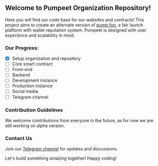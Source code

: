 ## Welcome to Pumpeet Organization Repository!

Here you will find our code base for our websites and contracts! This project aims to create an alternate version of [pump.fun](https://pump.fun), a fair launch platform with wallet reputation system. Pumpeet is designed with user experience and scalability in mind.  

### Our Progress:

- [x] Setup organization and repository
- [ ] Core smart contract
- [ ] Front-end
- [ ] Backend
- [ ] Development instance
- [ ] Production instance
- [ ] Social media
- [ ] Telegram channel

### Contribution Guidelines

We welcome contributions from everyone in the future, as for now we are still working on alpha version.

### Contact Us

Join our [Telegram channel](https://t.me/pumpeet) for updates and discussions.

Let's build something amazing together! Happy coding!

